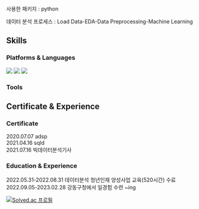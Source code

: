 

<!--
**seungki-jung/seungki-jung** is a ✨ _special_ ✨ repository because its `README.md` (this file) appears on your GitHub profile.

Here are some ideas to get you started:

- 🔭 I’m currently working on ...
- 🌱 I’m currently learning ...
- 👯 I’m looking to collaborate on ...
- 🤔 I’m looking for help with ...
- 💬 Ask me about ...
- 📫 How to reach me: ...
- 😄 Pronouns: ...
- ⚡ Fun fact: ...
-->
사용한 패키지 : python

데이터 분석 프로세스 :
Load Data-EDA-Data Preprocessing-Machine Learning

## Skills

### Platforms & Languages
<img src="https://img.shields.io/badge/Python-3776AB?style=flat-square&logo=Python&logoColor=white"/> <img src="https://img.shields.io/badge/R-276DC3?style=flat-square&logo=R&logoColor=white"/> <img src="https://img.shields.io/badge/Qgis-589632?style=flat-square&logo=Qgis&logoColor=white"/>

### Tools

## Certificate & Experience
### Certificate
2020.07.07 adsp \
2021.04.16 sqld \
2021.07.16 빅데이터분석기사

### Education & Experience
2022.05.31-2022.08.31 데이터분석 청년인재 양성사업 교육(520시간) 수료\
2022.09.05-2023.02.28 강동구청에서 일경험 수련 ~ing

[![Solved.ac
프로필](http://mazassumnida.wtf/api/v2/generate_badge?boj={handle})](https://solved.ac/{handle})
